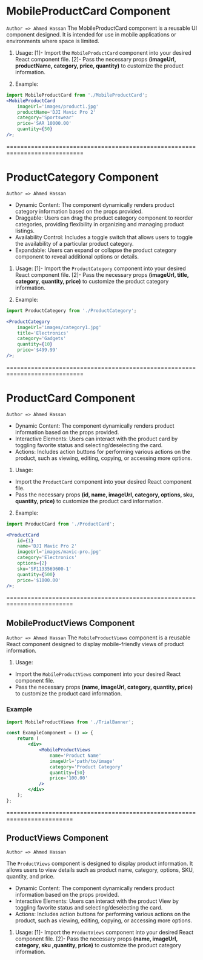 # MobileProductCard Component

`Author => Ahmed Hassan`
The MobileProductCard component is a reusable UI component designed.
It is intended for use in mobile applications or environments where space is limited.

1. Usage:
   [1]- Import the `MobileProductCard` component into your desired React component file.
   [2]- Pass the necessary props **(imageUrl, productName, category, price, quantity)** to customize the product information.

2. Example:

```jsx
import MobileProductCard from './MobileProductCard';
<MobileProductCard
	imageUrl='images/product1.jpg'
	productName='DJI Mavic Pro 2'
	category='Sportswear'
	price='SAR 10000.00'
	quantity={50}
/>;
```

============================================================================

# ProductCategory Component

`Author => Ahmed Hassan`

- Dynamic Content: The component dynamically renders product category information based on the props provided.
- Draggable: Users can drag the product category component to reorder categories, providing flexibility in organizing and managing product listings.
- Availability Control: Includes a toggle switch that allows users to toggle the availability of a particular product category.
- Expandable: Users can expand or collapse the product category component to reveal additional options or details.

1. Usage:
   [1]- Import the `ProductCategory` component into your desired React component file.
   [2]- Pass the necessary props **(imageUrl, title, category, quantity, price)** to customize the product category information.

2. Example:

```jsx
import ProductCategory from './ProductCategory';

<ProductCategory
	imageUrl='images/category1.jpg'
	title='Electronics'
	category='Gadgets'
	quantity={10}
	price='$499.99'
/>;
```

============================================================================

# ProductCard Component

`Author => Ahmed Hassan`

- Dynamic Content: The component dynamically renders product information based on the props provided.
- Interactive Elements: Users can interact with the product card by toggling favorite status and selecting/deselecting the card.
- Actions: Includes action buttons for performing various actions on the product, such as viewing, editing, copying, or accessing more options.

1. Usage:

- Import the `ProductCard` component into your desired React component file.
- Pass the necessary props **(id, name, imageUrl, category, options, sku, quantity, price)** to customize the product card information.

2. Example:

```jsx
import ProductCard from './ProductCard';

<ProductCard
	id={1}
	name='DJI Mavic Pro 2'
	imageUrl='images/mavic-pro.jpg'
	category='Electronics'
	options={2}
	sku='SF1133569600-1'
	quantity={500}
	price='$1000.00'
/>;
```

=========================================================================

## MobileProductViews Component

`Author => Ahmed Hassan`
The `MobileProductViews` component is a reusable React component designed to display mobile-friendly views of product information.

1. Usage:

- Import the `MobileProductViews` component into your desired React component file.
- Pass the necessary props **(name, imageUrl, category, quantity, price)** to customize the product card information.

### Example

```jsx
import MobileProductViews from './TrialBanner';

const ExampleComponent = () => {
	return (
		<div>
			<MobileProductViews
				name='Product Name'
				imageUrl='path/to/image'
				category='Product Category'
				quantity={50}
				price='100.00'
			/>
		</div>
	);
};
```

=========================================================================

## ProductViews Component

`Author => Ahmed Hassan`

The `ProductViews` component is designed to display product information. It allows users to view details such as product name, category, options, SKU, quantity, and price.

- Dynamic Content: The component dynamically renders product information based on the props provided.
- Interactive Elements: Users can interact with the product View by toggling favorite status and selecting/deselecting the card.
- Actions: Includes action buttons for performing various actions on the product, such as viewing, editing, copying, or accessing more options.

1. Usage:
   [1]- Import the `ProductViews` component into your desired React component file.
   [2]- Pass the necessary props **(name, imageUrl, category, sku ,quantity, price)** to customize the product category information.


```
